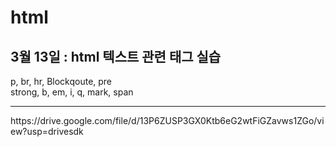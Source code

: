 # html
<h2> 3월 13일 : html 텍스트 관련 태그 실습</h2>
p, br, hr, Blockqoute, pre <br>
strong, b, em, i, q, mark, span <br>
<hr>
https://drive.google.com/file/d/13P6ZUSP3GX0Ktb6eG2wtFiGZavws1ZGo/view?usp=drivesdk
